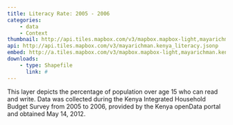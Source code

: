 ```yaml
---
title: Literacy Rate: 2005 - 2006
categories: 
    - data
    - Context
thumbnail: http://api.tiles.mapbox.com/v3/mapbox.mapbox-light,mayarichman.kenya_literacy_/7/77/63.png128
api: http://api.tiles.mapbox.com/v3/mayarichman.kenya_literacy.jsonp
embed: http://a.tiles.mapbox.com/v3/mapbox.mapbox-light,mayarichman.kenya_literacy.html#6/-0.1318/37.0899
downloads:
    - type: Shapefile
      link: #
---
```

<p>This layer depicts the percentage of population over age 15 who can read and write. Data was collected during the Kenya Integrated Household Budget Survey from 2005 to 2006, provided by the Kenya openData portal and obtained May 14, 2012.</p>
